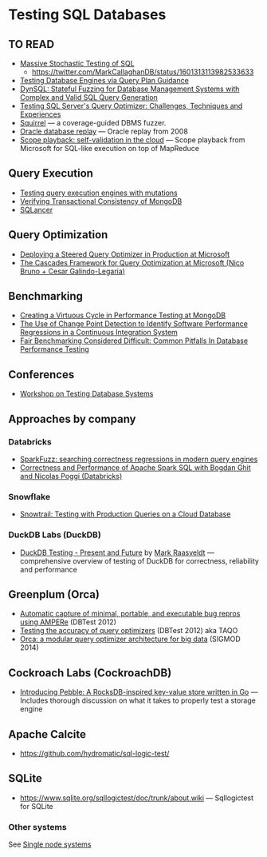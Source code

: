 # Testing SQL Databases

## TO READ 
* [Massive Stochastic Testing of SQL](https://www.vldb.org/conf/1998/p618.pdf)
  * https://twitter.com/MarkCallaghanDB/status/1601313113982533633
* [Testing Database Engines via Query Plan Guidance](http://jinshengba.me/assets/pdf/qpg_icse23.pdf)
* [DynSQL: Stateful Fuzzing for Database Management Systems with Complex and Valid SQL Query Generation](https://www.usenix.org/system/files/sec23summer_60-jiang_zu_ming-prepub.pdf)
* [Testing SQL Server's Query Optimizer: Challenges, Techniques and Experiences](https://scholar.google.com/scholar?hl=en&as_sdt=0%2C48&q=Testing+SQL+Server%E2%80%99s+Query+Optimizer%3A+Challenges%2C+Techniques+and+Experiences&btnG=)
* [Squirrel](https://github.com/s3team/Squirrel) — a coverage-guided DBMS fuzzer.
* [Oracle database replay](https://dl.acm.org/doi/10.1145/1376616.1376732) — Oracle replay from 2008
* [Scope playback: self-validation in the cloud](https://dl.acm.org/doi/10.1145/2304510.2304514) — Scope playback from Microsoft for SQL-like execution on top of MapReduce


## Query Execution
* [Testing query execution engines with mutations](https://dl.acm.org/doi/pdf/10.1145/3395032.3395322) 
* [Verifying Transactional Consistency of MongoDB](https://arxiv.org/abs/2111.14946)
* [SQLancer](https://github.com/sqlancer/sqlancer)


## Query Optimization
* [Deploying a Steered Query Optimizer in Production at Microsoft](https://dl.acm.org/doi/abs/10.1145/3514221.3526052)
* [The Cascades Framework for Query Optimization at Microsoft (Nico Bruno + Cesar Galindo-Legaria)](https://youtu.be/pQe1LQJiXN0)


## Benchmarking
* [Creating a Virtuous Cycle in Performance Testing at MongoDB](https://dl.acm.org/doi/10.1145/3427921.3450234)
* [The Use of Change Point Detection to Identify Software Performance Regressions in a Continuous Integration System](https://dl.acm.org/doi/abs/10.1145/3358960.3375791)
* [Fair Benchmarking Considered Difficult: Common Pitfalls In Database Performance Testing](https://mytherin.github.io/papers/2018-dbtest.pdf)

## Conferences
* [Workshop on Testing Database Systems](https://dbtest-workshop.github.io/)


## Approaches by company

### Databricks 
* [SparkFuzz: searching correctness regressions in modern query engines](https://dl.acm.org/doi/abs/10.1145/3395032.3395327)
* [Correctness and Performance of Apache Spark SQL with Bogdan Ghit and Nicolas Poggi (Databricks)](https://youtu.be/fddBOZxdUKI)


### Snowflake
* [Snowtrail: Testing with Production Queries on a Cloud Database](https://dl.acm.org/doi/10.1145/3209950.3209958)


### DuckDB Labs (DuckDB)
* [DuckDB Testing - Present and Future](https://youtu.be/BgC79Zt2fPs) by [Mark Raasveldt](https://twitter.com/mraasveldt) — comprehensive overview of testing of DuckDB for correctness, reliability and performance


## Greenplum (Orca)
* [Automatic capture of minimal, portable, and executable bug repros using AMPERe](https://dl.acm.org/doi/10.1145/2304510.2304513) (DBTest 2012)
* [Testing the accuracy of query optimizers](https://dl.acm.org/doi/10.1145/2304510.2304525) (DBTest 2012) aka TAQO
* [Orca: a modular query optimizer architecture for big data](https://dl.acm.org/doi/10.1145/2588555.2595637) (SIGMOD 2014)


## Cockroach Labs (CockroachDB)
* [Introducing Pebble: A RocksDB-inspired key-value store written in Go](https://www.cockroachlabs.com/blog/pebble-rocksdb-kv-store/) 
— Includes thorough discussion on what it takes to properly test a storage engine


## Apache Calcite
* https://github.com/hydromatic/sql-logic-test/


## SQLite
* https://www.sqlite.org/sqllogictest/doc/trunk/about.wiki — Sqllogictest for SQLite


### Other systems
See [Single node systems](https://asatarin.github.io/testing-distributed-systems/#single-node-systems)

